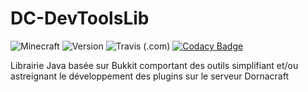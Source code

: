 # DC-DevToolsLib
![Minecraft](https://img.shields.io/badge/plugin-Minecraft-blueviolet)
![Version](https://img.shields.io/badge/version-1.12.2-blue)
![Travis (.com)](https://travis-ci.com/Dornacraft/DevToolsLib.svg?branch=master)
[![Codacy Badge](https://api.codacy.com/project/badge/Grade/fde31fac2c7d44c3ae190d7161f2a27b)](https://www.codacy.com/gh/Dornacraft/DevToolsLib?utm_source=github.com&amp;utm_medium=referral&amp;utm_content=Dornacraft/DevToolsLib&amp;utm_campaign=Badge_Grade)

Librairie Java basée sur Bukkit comportant des outils simplifiant et/ou astreignant le développement des plugins sur le serveur Dornacraft

